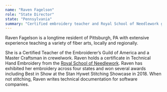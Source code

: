 ```yaml
---
name: "Raven Fagelson"
role: "State Director"
state: "Pennsylvania"
summary: "Certified embroidery teacher and Royal School of Needlework graduate exhibits award-winning crewelwork across multiple states while writing technical software documentation professionally."
---
```


Raven Fagelson is a longtime resident of Pittsburgh, PA with extensive
experience teaching a variety of fiber arts, locally and regionally.

She is a Certified Teacher of the Embroiderer’s Guild of America and a
Master Craftsman in crewelwork. Raven holds a certificate in Technical
Hand Embroidery from the [Royal School of
Needlework](https://royal-needlework.org.uk/). Raven has exhibited her
embroidery across four states and won several awards including Best in
Show at the Stan Hywet Stitching Showcase in 2018. When not stitching,
Raven writes technical documentation for software companies.
